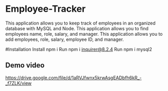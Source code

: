 # Employee-Tracker

This application allows you to keep track of employees in an organized database with MySQL and Node.
This application allows you to find employees name, role, salary, and manager. 
This application allows you to add employees, role, salary, employee ID, and manager.

#Installation
Install npm i 
Run npm i inquirer@8.2.4
Run npm i mysql2
<br>

## Demo video 
https://drive.google.com/file/d/1aRVJfwnx5krwAsgEADbfh6kR_-_f7ZLK/view
